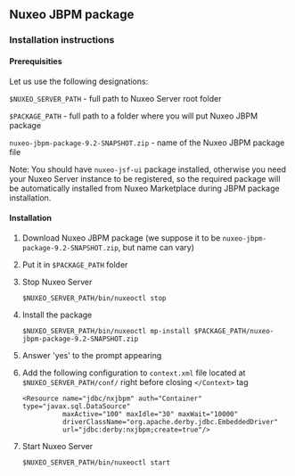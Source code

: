 ## Nuxeo JBPM package

### Installation instructions

#### Prerequisities

Let us use the following designations:

`$NUXEO_SERVER_PATH` - full path to Nuxeo Server root folder

`$PACKAGE_PATH` - full path to a folder where you will put Nuxeo JBPM package

`nuxeo-jbpm-package-9.2-SNAPSHOT.zip` - name of the Nuxeo JBPM package file

Note: You should have `nuxeo-jsf-ui` package installed, otherwise you need your Nuxeo Server instance to be registered, so the required package will be automatically installed from Nuxeo Marketplace during JBPM package installation.

#### Installation

1. Download Nuxeo JBPM package (we suppose it to be `nuxeo-jbpm-package-9.2-SNAPSHOT.zip`, but name can vary)

2. Put it in `$PACKAGE_PATH` folder

3. Stop Nuxeo Server

    `$NUXEO_SERVER_PATH/bin/nuxeoctl stop`

4. Install the package

    `$NUXEO_SERVER_PATH/bin/nuxeoctl mp-install $PACKAGE_PATH/nuxeo-jbpm-package-9.2-SNAPSHOT.zip`
    
5. Answer 'yes' to the prompt appearing

6. Add the following configuration to `context.xml` file located at `$NUXEO_SERVER_PATH/conf/` right before closing `</Context>` tag

    ```
    <Resource name="jdbc/nxjbpm" auth="Container" type="javax.sql.DataSource"
              maxActive="100" maxIdle="30" maxWait="10000"
              driverClassName="org.apache.derby.jdbc.EmbeddedDriver"
              url="jdbc:derby:nxjbpm;create=true"/>
    ```

7. Start Nuxeo Server

    `$NUXEO_SERVER_PATH/bin/nuxeoctl start`
